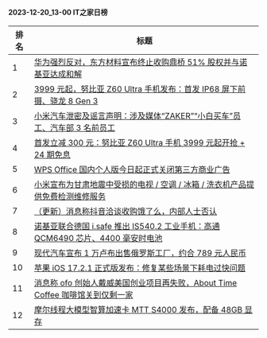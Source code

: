 #### 2023-12-20_13-00  IT之家日榜

| 排名 | 标题|
| --- | ---|
| 1 | [华为强烈反对，东方材料宣布终止收购鼎桥 51% 股权并与诺基亚达成和解](https://www.ithome.com/0/740/357.htm) |
| 2 | [3999 元起，努比亚 Z60 Ultra 手机发布：首发 IP68 屏下前摄、骁龙 8 Gen 3](https://www.ithome.com/0/740/219.htm) |
| 3 | [小米汽车泄密及谣言声明：涉及媒体“ZAKER”“小白买车”员工、汽车部 3 名前员工](https://www.ithome.com/0/740/317.htm) |
| 4 | [首发立减 300 元：努比亚 Z60 Ultra 手机 3999 元起开抢 + 24 期免息](https://www.ithome.com/0/740/222.htm) |
| 5 | [WPS Office 国内个人版今日起正式关闭第三方商业广告](https://www.ithome.com/0/740/399.htm) |
| 6 | [小米宣布为甘肃地震中受损的电视 / 空调 / 冰箱 / 洗衣机产品提供免费检测维修服务](https://www.ithome.com/0/740/360.htm) |
| 7 | [（更新）消息称抖音洽谈收购饿了么，内部人士否认](https://www.ithome.com/0/740/231.htm) |
| 8 | [诺基亚联合德国 i.safe 推出 IS540.2 工业手机：高通 QCM6490 芯片、4400 毫安时电池](https://www.ithome.com/0/740/234.htm) |
| 9 | [现代汽车宣布 1 万卢布出售俄罗斯工厂，约合 789 元人民币](https://www.ithome.com/0/740/325.htm) |
| 10 | [苹果 iOS 17.2.1 正式版发布：修复某些场景下耗电过快问题](https://www.ithome.com/0/740/365.htm) |
| 11 | [消息称 ofo 创始人戴威美国创业项目再失败，About Time Coffee 咖啡馆关到仅剩一家](https://www.ithome.com/0/740/348.htm) |
| 12 | [摩尔线程大模型智算加速卡 MTT S4000 发布，配备 48GB 显存](https://www.ithome.com/0/740/281.htm) |
